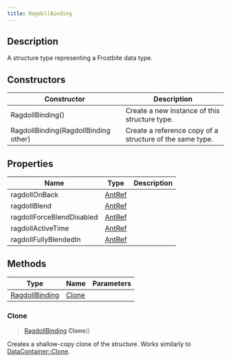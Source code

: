 ```yaml
---
title: RagdollBinding
---
```

## Description

A structure type representing a Frostbite data type.

## Constructors

| Constructor                          | Description                                              |
| ------------------------------------ | -------------------------------------------------------- |
| RagdollBinding()                     | Create a new instance of this structure type.            |
| RagdollBinding(RagdollBinding other) | Create a reference copy of a structure of the same type. |

## Properties

| Name                      | Type             | Description |
| ------------------------- | ---------------- | ----------- |
| ragdollOnBack             | [AntRef](AntRef) |             |
| ragdollBlend              | [AntRef](AntRef) |             |
| ragdollForceBlendDisabled | [AntRef](AntRef) |             |
| ragdollActiveTime         | [AntRef](AntRef) |             |
| ragdollFullyBlendedIn     | [AntRef](AntRef) |             |

## Methods

| Type                             | Name            | Parameters |
| -------------------------------- | --------------- | ---------- |
| [RagdollBinding](RagdollBinding) | [Clone](#clone) |            |

### Clone

> [RagdollBinding](RagdollBinding) **Clone**()

Creates a shallow-copy clone of the structure. Works similarly to [DataContainer::Clone](/vext/ref/shared/class/datacontainer#clone).
